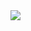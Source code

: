 <img src="https://capsule-render.vercel.app/api?type=waving&color=auto&height=200&section=header&text=MyoungChae Github&fontSize=90" />
